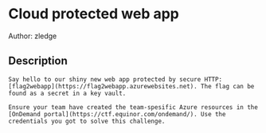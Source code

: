 # Cloud protected web app
Author: zledge
## Description
```
Say hello to our shiny new web app protected by secure HTTP: [flag2webapp](https://flag2webapp.azurewebsites.net). The flag can be found as a secret in a key vault. 

Ensure your team have created the team-spesific Azure resources in the [OnDemand portal](https://ctf.equinor.com/ondemand/). Use the credentials you got to solve this challenge. 

```
